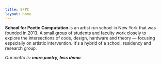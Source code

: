```yaml
---
title: SFPC
layout: home
---
```

**School for Poetic Computation** is an artist run school in New York that was founded in 2013. A small group of students and faculty work closely to explore the intersections of code, design, hardware and theory — focusing especially on artistic intervention. It's a hybrid of a school, residency and research group.

_Our motto is: **more poetry, less demo**_
